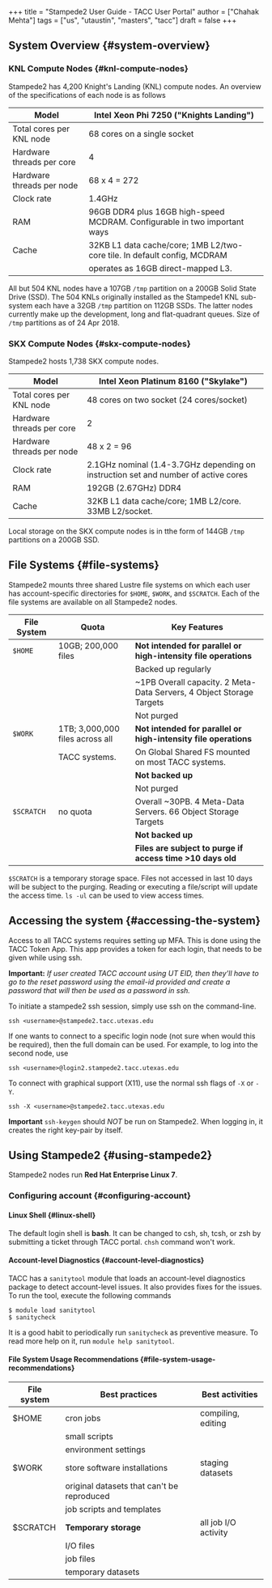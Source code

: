 +++
title = "Stampede2 User Guide - TACC User Portal"
author = ["Chahak Mehta"]
tags = ["us", "utaustin", "masters", "tacc"]
draft = false
+++

## System Overview {#system-overview}


### KNL Compute Nodes {#knl-compute-nodes}

Stampede2 has 4,200 Knight's Landing (KNL) compute nodes. An overview of the specifications of each node is as follows

| Model                     | Intel Xeon Phi 7250 ("Knights Landing")                                   |
|---------------------------|---------------------------------------------------------------------------|
| Total cores per KNL node  | 68 cores on a single socket                                               |
| Hardware threads per core | 4                                                                         |
| Hardware threads per node | 68 x 4 = 272                                                              |
| Clock rate                | 1.4GHz                                                                    |
| RAM                       | 96GB DDR4 plus 16GB high-speed MCDRAM. Configurable in two important ways |
| Cache                     | 32KB L1 data cache/core; 1MB L2/two-core tile. In default config, MCDRAM  |
|                           | operates as 16GB direct-mapped L3.                                        |

All but 504 KNL nodes have a 107GB `/tmp` partition on a 200GB Solid State Drive (SSD). The 504 KNLs originally installed as the Stampede1 KNL sub-system each have a 32GB `/tmp` partition on 112GB SSDs. The latter nodes currently make up the development, long and flat-quadrant queues. Size of `/tmp` partitions as of 24 Apr 2018.


### SKX Compute Nodes {#skx-compute-nodes}

Stampede2 hosts 1,738 SKX compute nodes.

| Model                     | Intel Xeon Platinum 8160 ("Skylake")                                               |
|---------------------------|------------------------------------------------------------------------------------|
| Total cores per KNL node  | 48 cores on two socket (24 cores/socket)                                           |
| Hardware threads per core | 2                                                                                  |
| Hardware threads per node | 48 x 2 = 96                                                                        |
| Clock rate                | 2.1GHz nominal (1.4-3.7GHz depending on instruction set and number of active cores |
| RAM                       | 192GB (2.67GHz) DDR4                                                               |
| Cache                     | 32KB L1 data cache/core; 1MB L2/core. 33MB L2/socket.                              |

Local storage on the SKX compute nodes is in tthe form of 144GB `/tmp` partitions on a 200GB SSD.


## File Systems {#file-systems}

Stampede2 mounts three shared Lustre file systems on which each user has account-specific directories for `$HOME`, `$WORK`, and `$SCRATCH`. Each of the file systems are available on all Stampede2 nodes.

| File System | Quota                           | Key Features                                                         |
|-------------|---------------------------------|----------------------------------------------------------------------|
| `$HOME`     | 10GB; 200,000 files             | **Not intended for parallel or high-intensity file operations**      |
|             |                                 | Backed up regularly                                                  |
|             |                                 | ~1PB Overall capacity. 2 Meta-Data Servers, 4 Object Storage Targets |
|             |                                 | Not purged                                                           |
| `$WORK`     | 1TB; 3,000,000 files across all | **Not intended for parallel or high-intensity file operations**      |
|             | TACC systems.                   | On Global Shared FS mounted on most TACC systems.                    |
|             |                                 | **Not backed up**                                                    |
|             |                                 | Not purged                                                           |
| `$SCRATCH`  | no quota                        | Overall ~30PB. 4 Meta-Data Servers. 66 Object Storage Targets        |
|             |                                 | **Not backed up**                                                    |
|             |                                 | **Files are subject to purge if access time >10 days old**           |

`$SCRATCH` is a temporary storage space. Files not accessed in last 10 days will be subject to the purging. Reading or executing a file/script will update the access time. `ls -ul` can be used to view access times.


## Accessing the system {#accessing-the-system}

Access to all TACC systems requires setting up MFA. This is done using the TACC Token App. This app provides a token for each login, that needs to be given while using ssh.

**Important:** _If user created TACC account using UT EID, then they'll have to go to the reset password using the email-id provided and create a password that will then be used as a password in ssh._

To initiate a stampede2 ssh session, simply use ssh on the command-line.

```shell
ssh <username>@stampede2.tacc.utexas.edu
```

If one wants to connect to a specific login node (not sure when would this be required), then the full domain can be used. For example, to log into the second node, use

```shell
ssh <username>@login2.stampede2.tacc.utexas.edu
```

To connect with graphical support (X11), use the normal ssh flags of `-X` or `-Y`.

```shell
ssh -X <username>@stampede2.tacc.utexas.edu
```

**Important** `ssh-keygen` should _NOT_ be run on Stampede2. When logging in, it creates the right key-pair by itself.


## Using Stampede2 {#using-stampede2}

Stampede2 nodes run **Red Hat Enterprise Linux 7**.


### Configuring account {#configuring-account}


#### Linux Shell {#linux-shell}

The default login shell is **bash**. It can be changed to csh, sh, tcsh, or zsh by submitting a ticket through TACC portal. `chsh` command won't work.


#### Account-level Diagnostics {#account-level-diagnostics}

TACC has a `sanitytool` module that loads an account-level diagnostics package to detect account-level issues. It also provides fixes for the issues. To run the tool, execute the following commands

```shell
$ module load sanitytool
$ sanitycheck
```

It is a good habit to periodically run `sanitycheck` as preventive measure. To read more help on it, run `module help sanitytool`.


#### File System Usage Recommendations {#file-system-usage-recommendations}

| File system | Best practices                             | Best activities      |
|-------------|--------------------------------------------|----------------------|
| $HOME       | cron jobs                                  | compiling, editing   |
|             | small scripts                              |                      |
|             | environment settings                       |                      |
| $WORK       | store software installations               | staging datasets     |
|             | original datasets that can't be reproduced |                      |
|             | job scripts and templates                  |                      |
| $SCRATCH    | **Temporary storage**                      | all job I/O activity |
|             | I/O files                                  |                      |
|             | job files                                  |                      |
|             | temporary datasets                         |                      |
